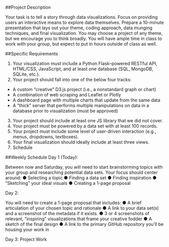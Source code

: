 ##Project Description

Your task is to tell a story through data visualizations.
Focus on providing users an interactive means to explore data themselves.
Prepare a 10-minute presentation that lays out your theme, coding approach, data
munging techniques, and final visualization.
You may choose a project of any theme, but we encourage you to think broadly.
You will have ample time in class to work with your group, but expect to put in hours
outside of class as well. 

##Specific Requirements
1. Your visualization must include a Python Flask–powered RESTful API, HTML/CSS,
JavaScript, and at least one database (SQL, MongoDB, SQLite, etc.).
2. Your project should fall into one of the below four tracks:
- A custom “creative” D3.js project (i.e., a nonstandard graph or chart)
- A combination of web scraping and Leaflet or Plotly
- A dashboard page with multiple charts that update from the same data
- A “thick” server that performs multiple manipulations on data in a database prior to visualization (must be approved)
3. Your project should include at least one JS library that we did not cover.
4. Your project must be powered by a data set with at least 100 records.
5. Your project must include some level of user-driven interaction (e.g., menus,
dropdowns, textboxes).
6. Your final visualization should ideally include at least three views.
7.  Schedule

##Weekly Schedule
Day 1 (Today):

Between now and Saturday, you will need to start brainstorming topics with your group and researching potential data sets. Your focus should center around:
● Selecting a topic
● Finding a data set
● Finding inspiration
● “Sketching” your ideal visuals
● Creating a 1-page proposal

Day 2:

You will need to create a 1-page proposal that includes:
● A brief articulation of your chosen topic and rationale
● A link to your data set(s) and a screenshot of the metadata if it exists.
● 3 or 4 screenshots of relevant, “inspiring” visualizations that frame your creative fodder
● A sketch of the final design
● A link to the primary GitHub repository you’ll be housing your work in

Day 3:
Project Work
